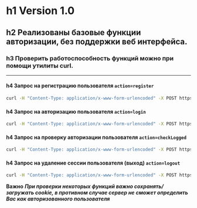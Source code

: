 h1 Version 1.0
============
h2 Реализованы базовые функции авторизации, без поддержки веб интерфейса.
----------------
### h3 Проверить работоспособность функций можно при помощи утилиты curl.
----------------------------

#### h4 Запрос на регистрацию пользователя `action=register`
```bash
curl -H "Content-Type: application/x-www-form-urlencoded" -X POST https://cb-collateral.pro/web/php/main.php?action=register -d "email=your@mail.com&password=your_password"
```

#### h4 Запрос на авторизацию пользователя `action=login`
```bash
curl -H "Content-Type: application/x-www-form-urlencoded" -X POST https://cb-collateral.pro/web/php/main.php?action=login -c "/path/to/save/cookie" -d "email=your@mail.com&password=your_password"
```

#### h4 Запрос на проверку авторизации пользователя `action=checkLogged`
```bash
curl -H "Content-Type: application/x-www-form-urlencoded" -X POST https://cb-collateral.pro/web/php/main.php?action=checkLogged -b "/path/to/load/cookie"
```

#### h4 Запрос на удаление сессии пользователя (выход) `action=logout`
```bash
curl -H "Content-Type: application/x-www-form-urlencoded" -X POST https://cb-collateral.pro/web/php/main.php?action=logout -b "/path/to/load/cookie"
```

**Важно**
***При проверки некоторых функций важно сохранять/загружать cookie, в противном случае сервер не сможет определить Вас как авторизованного пользователя***